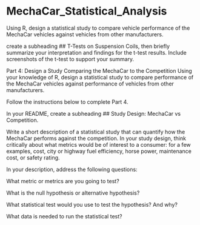 # MechaCar_Statistical_Analysis
Using R, design a statistical study to compare vehicle performance of the MechaCar vehicles against vehicles from other manufacturers.

 create a subheading ## T-Tests on Suspension Coils, then briefly summarize your interpretation and findings for the t-test results. Include screenshots of the t-test to support your summary.
 
 
 
 Part 4: Design a Study Comparing the MechaCar to the Competition
Using your knowledge of R, design a statistical study to compare performance of the MechaCar vehicles against performance of vehicles from other manufacturers.

Follow the instructions below to complete Part 4.

In your README, create a subheading ## Study Design: MechaCar vs Competition.

Write a short description of a statistical study that can quantify how the MechaCar performs against the competition. In your study design, think critically about what metrics would be of interest to a consumer: for a few examples, cost, city or highway fuel efficiency, horse power, maintenance cost, or safety rating.

In your description, address the following questions:

What metric or metrics are you going to test?

What is the null hypothesis or alternative hypothesis?

What statistical test would you use to test the hypothesis? And why?

What data is needed to run the statistical test?
